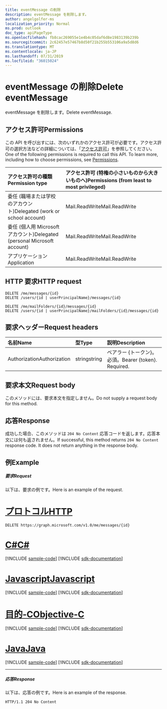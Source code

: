 ```yaml
---
title: eventMessage の削除
description: eventMessage を削除します。
author: angelgolfer-ms
localization_priority: Normal
ms.prod: outlook
doc_type: apiPageType
ms.openlocfilehash: fb8cac269055e1e4b4c05daf6d8e1983139b239b
ms.sourcegitcommit: 2c62457e57467b8d50f21b255b553106a9a5d8d6
ms.translationtype: MT
ms.contentlocale: ja-JP
ms.lasthandoff: 07/31/2019
ms.locfileid: "36015024"
---
```

# <a name="delete-eventmessage"></a><span data-ttu-id="f2aed-103">eventMessage の削除</span><span class="sxs-lookup"><span data-stu-id="f2aed-103">Delete eventMessage</span></span>

<span data-ttu-id="f2aed-104">eventMessage を削除します。</span><span class="sxs-lookup"><span data-stu-id="f2aed-104">Delete eventMessage.</span></span>
## <a name="permissions"></a><span data-ttu-id="f2aed-105">アクセス許可</span><span class="sxs-lookup"><span data-stu-id="f2aed-105">Permissions</span></span>
<span data-ttu-id="f2aed-p101">この API を呼び出すには、次のいずれかのアクセス許可が必要です。アクセス許可の選択方法などの詳細については、「[アクセス許可](/graph/permissions-reference)」を参照してください。</span><span class="sxs-lookup"><span data-stu-id="f2aed-p101">One of the following permissions is required to call this API. To learn more, including how to choose permissions, see [Permissions](/graph/permissions-reference).</span></span>

|<span data-ttu-id="f2aed-108">アクセス許可の種類</span><span class="sxs-lookup"><span data-stu-id="f2aed-108">Permission type</span></span>      | <span data-ttu-id="f2aed-109">アクセス許可 (特権の小さいものから大きいものへ)</span><span class="sxs-lookup"><span data-stu-id="f2aed-109">Permissions (from least to most privileged)</span></span>              |
|:--------------------|:---------------------------------------------------------|
|<span data-ttu-id="f2aed-110">委任 (職場または学校のアカウント)</span><span class="sxs-lookup"><span data-stu-id="f2aed-110">Delegated (work or school account)</span></span> | <span data-ttu-id="f2aed-111">Mail.ReadWrite</span><span class="sxs-lookup"><span data-stu-id="f2aed-111">Mail.ReadWrite</span></span>    |
|<span data-ttu-id="f2aed-112">委任 (個人用 Microsoft アカウント)</span><span class="sxs-lookup"><span data-stu-id="f2aed-112">Delegated (personal Microsoft account)</span></span> | <span data-ttu-id="f2aed-113">Mail.ReadWrite</span><span class="sxs-lookup"><span data-stu-id="f2aed-113">Mail.ReadWrite</span></span>    |
|<span data-ttu-id="f2aed-114">アプリケーション</span><span class="sxs-lookup"><span data-stu-id="f2aed-114">Application</span></span> | <span data-ttu-id="f2aed-115">Mail.ReadWrite</span><span class="sxs-lookup"><span data-stu-id="f2aed-115">Mail.ReadWrite</span></span> |

## <a name="http-request"></a><span data-ttu-id="f2aed-116">HTTP 要求</span><span class="sxs-lookup"><span data-stu-id="f2aed-116">HTTP request</span></span>
<!-- { "blockType": "ignored" } -->
```http
DELETE /me/messages/{id}
DELETE /users/{id | userPrincipalName}/messages/{id}

DELETE /me/mailFolders/{id}/messages/{id}
DELETE /users/{id | userPrincipalName}/mailFolders/{id}/messages/{id}
```
## <a name="request-headers"></a><span data-ttu-id="f2aed-117">要求ヘッダー</span><span class="sxs-lookup"><span data-stu-id="f2aed-117">Request headers</span></span>
| <span data-ttu-id="f2aed-118">名前</span><span class="sxs-lookup"><span data-stu-id="f2aed-118">Name</span></span>       | <span data-ttu-id="f2aed-119">型</span><span class="sxs-lookup"><span data-stu-id="f2aed-119">Type</span></span> | <span data-ttu-id="f2aed-120">説明</span><span class="sxs-lookup"><span data-stu-id="f2aed-120">Description</span></span>|
|:---------------|:--------|:----------|
| <span data-ttu-id="f2aed-121">Authorization</span><span class="sxs-lookup"><span data-stu-id="f2aed-121">Authorization</span></span>  | <span data-ttu-id="f2aed-122">string</span><span class="sxs-lookup"><span data-stu-id="f2aed-122">string</span></span>  | <span data-ttu-id="f2aed-p102">ベアラー {トークン}。必須。</span><span class="sxs-lookup"><span data-stu-id="f2aed-p102">Bearer {token}. Required.</span></span> |

## <a name="request-body"></a><span data-ttu-id="f2aed-125">要求本文</span><span class="sxs-lookup"><span data-stu-id="f2aed-125">Request body</span></span>
<span data-ttu-id="f2aed-126">このメソッドには、要求本文を指定しません。</span><span class="sxs-lookup"><span data-stu-id="f2aed-126">Do not supply a request body for this method.</span></span>

## <a name="response"></a><span data-ttu-id="f2aed-127">応答</span><span class="sxs-lookup"><span data-stu-id="f2aed-127">Response</span></span>

<span data-ttu-id="f2aed-p103">成功した場合、このメソッドは `204 No Content` 応答コードを返します。応答本文には何も返されません。</span><span class="sxs-lookup"><span data-stu-id="f2aed-p103">If successful, this method returns `204 No Content` response code. It does not return anything in the response body.</span></span>

## <a name="example"></a><span data-ttu-id="f2aed-130">例</span><span class="sxs-lookup"><span data-stu-id="f2aed-130">Example</span></span>
##### <a name="request"></a><span data-ttu-id="f2aed-131">要求</span><span class="sxs-lookup"><span data-stu-id="f2aed-131">Request</span></span>
<span data-ttu-id="f2aed-132">以下は、要求の例です。</span><span class="sxs-lookup"><span data-stu-id="f2aed-132">Here is an example of the request.</span></span>

# <a name="httptabhttp"></a>[<span data-ttu-id="f2aed-133">プロトコル</span><span class="sxs-lookup"><span data-stu-id="f2aed-133">HTTP</span></span>](#tab/http)
<!-- {
  "blockType": "request",
  "name": "delete_eventmessage"
}-->
```http
DELETE https://graph.microsoft.com/v1.0/me/messages/{id}
```
# <a name="ctabcsharp"></a>[<span data-ttu-id="f2aed-134">C#</span><span class="sxs-lookup"><span data-stu-id="f2aed-134">C#</span></span>](#tab/csharp)
[!INCLUDE [sample-code](../includes/snippets/csharp/delete-eventmessage-csharp-snippets.md)]
[!INCLUDE [sdk-documentation](../includes/snippets/snippets-sdk-documentation-link.md)]

# <a name="javascripttabjavascript"></a>[<span data-ttu-id="f2aed-135">Javascript</span><span class="sxs-lookup"><span data-stu-id="f2aed-135">Javascript</span></span>](#tab/javascript)
[!INCLUDE [sample-code](../includes/snippets/javascript/delete-eventmessage-javascript-snippets.md)]
[!INCLUDE [sdk-documentation](../includes/snippets/snippets-sdk-documentation-link.md)]

# <a name="objective-ctabobjc"></a>[<span data-ttu-id="f2aed-136">目的-C</span><span class="sxs-lookup"><span data-stu-id="f2aed-136">Objective-C</span></span>](#tab/objc)
[!INCLUDE [sample-code](../includes/snippets/objc/delete-eventmessage-objc-snippets.md)]
[!INCLUDE [sdk-documentation](../includes/snippets/snippets-sdk-documentation-link.md)]

# <a name="javatabjava"></a>[<span data-ttu-id="f2aed-137">Java</span><span class="sxs-lookup"><span data-stu-id="f2aed-137">Java</span></span>](#tab/java)
[!INCLUDE [sample-code](../includes/snippets/java/delete-eventmessage-java-snippets.md)]
[!INCLUDE [sdk-documentation](../includes/snippets/snippets-sdk-documentation-link.md)]

---

##### <a name="response"></a><span data-ttu-id="f2aed-138">応答</span><span class="sxs-lookup"><span data-stu-id="f2aed-138">Response</span></span>
<span data-ttu-id="f2aed-139">以下は、応答の例です。</span><span class="sxs-lookup"><span data-stu-id="f2aed-139">Here is an example of the response.</span></span> 
<!-- {
  "blockType": "response",
  "truncated": true
} -->
```http
HTTP/1.1 204 No Content
```

<!-- uuid: 8fcb5dbc-d5aa-4681-8e31-b001d5168d79
2015-10-25 14:57:30 UTC -->
<!-- {
  "type": "#page.annotation",
  "description": "Delete eventMessage",
  "keywords": "",
  "section": "documentation",
  "tocPath": "",
  "suppressions": [
  ]
}-->
